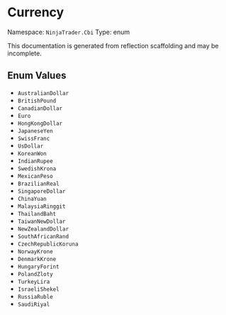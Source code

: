# Currency

Namespace: `NinjaTrader.Cbi`
Type: enum

This documentation is generated from reflection scaffolding and may be incomplete.

## Enum Values
- `AustralianDollar`
- `BritishPound`
- `CanadianDollar`
- `Euro`
- `HongKongDollar`
- `JapaneseYen`
- `SwissFranc`
- `UsDollar`
- `KoreanWon`
- `IndianRupee`
- `SwedishKrona`
- `MexicanPeso`
- `BrazilianReal`
- `SingaporeDollar`
- `ChinaYuan`
- `MalaysiaRinggit`
- `ThailandBaht`
- `TaiwanNewDollar`
- `NewZealandDollar`
- `SouthAfricanRand`
- `CzechRepublicKoruna`
- `NorwayKrone`
- `DenmarkKrone`
- `HungaryForint`
- `PolandZloty`
- `TurkeyLira`
- `IsraeliShekel`
- `RussiaRuble`
- `SaudiRiyal`
